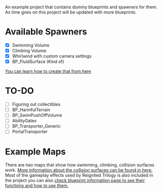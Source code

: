 An example project that contains dummy blueprints and spawners for them. As time goes on this project will be updated with more blueprints. 

# Available Spawners

- [X] Swimming Volume  
- [X] Climbing Volume  
- [X] Whirlwind with custom camera settings  
- [X] BP_FluidSurface (Kind of)

[You can learn how to create that from here](https://franklygd.github.io/Spyro-Reignited-Trilogy-Asset-Replacement/Level-Making/3-Spawning-Actors-In-Custom-Levels/)

# TO-DO

- [ ] Figuring out collectibles  
- [ ] BP_HarmfulTerrain  
- [ ] BP_SwimPushOffVolume  
- [ ] AbilityGates  
- [ ] BP_Transporter_Generic  
- [ ] PortalTransporter   
# Example Maps

There are two maps that show how swimming, climbing, collision surfaces work. [More information about the collision surfaces can be found in here.](https://franklygd.github.io/Spyro-Reignited-Trilogy-Asset-Replacement/Level-Making/Blueprint-Info/) 
Most of the gameplay effects used by Reignited Trilogy is also included in the project you can also [check blueprint information page to see their functions and how to use them.](https://franklygd.github.io/Spyro-Reignited-Trilogy-Asset-Replacement/Level-Making/Blueprint-Info/)
